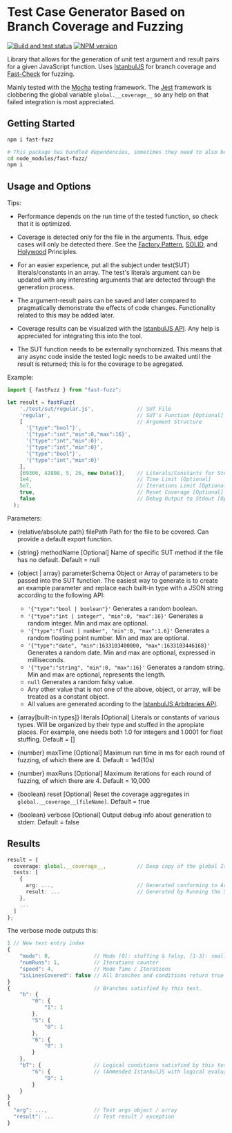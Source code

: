 # Test Case Generator Based on Branch Coverage and Fuzzing

[![Build and test status](https://github.com/WeWatchWall/fast-fuzz/workflows/Lint%20and%20test/badge.svg)](https://github.com/WeWatchWall/fast-fuzz/actions?query=workflow%3A%22Lint+and+test%22)
[![NPM version](https://img.shields.io/npm/v/fast-fuzz.svg)](https://www.npmjs.com/package/fast-fuzz)

Library that allows for the generation of unit test argument and result pairs for a given JavaScript function. Uses [IstanbulJS](https://github.com/istanbuljs/istanbuljs) for branch coverage and [Fast-Check](https://github.com/dubzzz/fast-check) for fuzzing.

Mainly tested with the [Mocha](https://mochajs.org/) testing framework. The [Jest](https://jestjs.io/) framework is clobbering the global variable ```global.__coverage__``` so any help on that failed integration is most appreciated.

## Getting Started

```bash
npm i fast-fuzz

# This package has bundled dependencies, sometimes they need to also be installed manually
cd node_modules/fast-fuzz/
npm i
```

## Usage and Options

Tips:

- Performance depends on the run time of the tested function, so check that it is optimized.

- Coverage is detected only for the file in the arguments. Thus, edge cases will only be detected there. See the [Factory Pattern](https://en.wikipedia.org/wiki/Factory_method_pattern), [SOLID](https://en.wikipedia.org/wiki/SOLID), and [Holywood](https://en.wiktionary.org/wiki/Hollywood_principle) Principles.

- For an easier experience, put all the subject under test(SUT) literals/constants in an array. The test's literals argument can be updated with any interesting arguments that are detected through the generation process.

- The argument-result pairs can be saved and later compared to pragmatically demonstrate the effects of code changes. Functionality related to this may be added later.

- Coverage results can be visualized with the [IstanbulJS API](https://medium.com/@kushmisra7/one-report-for-all-test-cases-easily-merging-multiple-tests-reports-b0f5e5211a2a). Any help is appreciated for integrating this into the tool.

- The SUT function needs to be externally synchornized. This means that any async code inside the tested logic needs to be awaited until the result is returned; this is for the coverage to be agregated.

Example:

```typescript
import { fastFuzz } from "fast-fuzz";

let result = fastFuzz(
    './test/sut/regular.js',              // SUT File
    'regular',                            // SUT's Function [Optional]
    [                                     // Argument Structure
      '{"type":"bool"}',
      '{"type":"int","min":0,"max":16}',
      '{"type":"int","min":0}',
      '{"type":"int","min":0}',
      '{"type":"bool"}',
      '{"type":"int","min":0}'
    ],
    [69366, 42808, 5, 26, new Date()],    // Literals/Constants for Stuffing Arguments [Optional]
    1e4,                                  // Time Limit [Optional]
    5e7,                                  // Iterations Limit [Optional]
    true,                                 // Reset Coverage [Optional]
    false                                 // Debug Output to Stdout [Optional]
  );
```

Parameters:

- {relative/absolute path}  filePath Path for the file to be covered. Can provide a default export function.

- {string}  methodName  [Optional]  Name of specific SUT method if the file has no default. Default = null

- {object | array}  parameterSchema Object or Array of parameters to be passed into the SUT function. The easiest way to generate is to create an example parameter and replace each built-in type with a JSON string according to the following API:
  
  - ```'{"type":"bool | boolean"}'``` Generates a random boolean.
  - ```'{"type":"int | integer", "min":0, "max":16}'``` Generates a random integer. Min and max are optional.
  - ```'{"type":"float | number", "min":0, "max":1.6}'``` Generates a random floating point number. Min and max are optional.
  - ```'{"type":"date", "min":1633103400000, "max":1633103446168}'``` Generates a random date. Min and max are optional, expressed in milliseconds.
  - ```'{"type":"string", "min":0, "max":16}'``` Generates a random string. Min and max are optional, represents the length.
  - ```null```  Generates a random falsy value.
  - Any other value that is not one of the above, object, or array, will be treated as a constant object.
  - All values are generated acording to the [IstanbulJS Arbitraries API](https://github.com/dubzzz/fast-check/blob/main/documentation/Arbitraries.md).

- {array[built-in types]} literals  [Optional]  Literals or constants of various types. Will be organized by their type and stuffed in the apropiate places. For example, one needs both 1.0 for integers and 1.0001 for float stuffing. Default = []

- {number}  maxTime [Optional]  Maximum run time in ms for each round of fuzzing, of which there are 4. Default = 1e4(10s)

- {number}  maxRuns [Optional]  Maximum iterations for each round of fuzzing, of which there are 4. Default = 10,000

- {boolean} reset  [Optional]  Reset the coverage aggregates in ```global.__coverage__[fileName]```. Default = true

- {boolean} verbose  [Optional]  Output debug info about generation to stderr. Default = false

## Results

```typescript
result = {
  coverage: global.__coverage__,          // Deep copy of the global IstanbulJS coverage object.
  tests: [
    {
      arg: ...,                           // Generated conforming to Argument Structure parameter.
      result: ...                         // Generated by Running the SUT function. Can be an Exception.
    },
    ...
  ]
};
```

The verbose mode outputs this:

```typescript
1 // New test entry index
{
    "mode": 0,              // Mode [0]: stuffing & falsy, [1-3]: small potatoes, 4: full
    "numRuns": 1,           // Iterations counter
    "speed": 4,             // Mode Time / Iterations
    "isLinesCovered": false // All branches and conditions return true after this test.
}
{                           // Branches satisfied by this test.
    "b": {
        "0": {
            "1": 1
        },
        "5": {
            "0": 1
        },
        "6": {
            "0": 1
        }
    },
    "bT": {                 // Logical conditions satisfied by this test.
        "6": {              // (Ammended IstanbulJS with logical evaluation.)
            "0": 1
        }
    }
}
{
  "arg": ...,               // Test args object / array
  "result": ...             // Test result / exception
}
```
